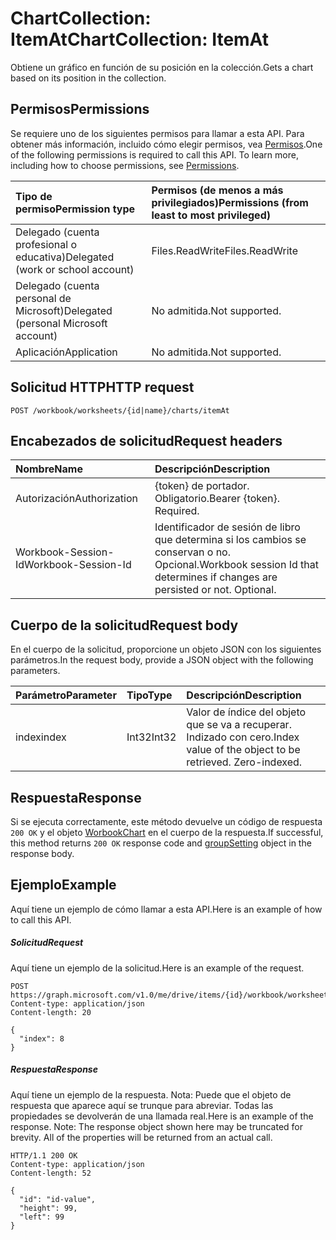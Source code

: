 # <a name="chartcollection-itemat"></a><span data-ttu-id="af642-101">ChartCollection: ItemAt</span><span class="sxs-lookup"><span data-stu-id="af642-101">ChartCollection: ItemAt</span></span>

<span data-ttu-id="af642-102">Obtiene un gráfico en función de su posición en la colección.</span><span class="sxs-lookup"><span data-stu-id="af642-102">Gets a chart based on its position in the collection.</span></span>
## <a name="permissions"></a><span data-ttu-id="af642-103">Permisos</span><span class="sxs-lookup"><span data-stu-id="af642-103">Permissions</span></span>
<span data-ttu-id="af642-p101">Se requiere uno de los siguientes permisos para llamar a esta API. Para obtener más información, incluido cómo elegir permisos, vea [Permisos](../../../concepts/permissions_reference.md).</span><span class="sxs-lookup"><span data-stu-id="af642-p101">One of the following permissions is required to call this API. To learn more, including how to choose permissions, see [Permissions](../../../concepts/permissions_reference.md).</span></span>

|<span data-ttu-id="af642-106">Tipo de permiso</span><span class="sxs-lookup"><span data-stu-id="af642-106">Permission type</span></span>      | <span data-ttu-id="af642-107">Permisos (de menos a más privilegiados)</span><span class="sxs-lookup"><span data-stu-id="af642-107">Permissions (from least to most privileged)</span></span>              |
|:--------------------|:---------------------------------------------------------|
|<span data-ttu-id="af642-108">Delegado (cuenta profesional o educativa)</span><span class="sxs-lookup"><span data-stu-id="af642-108">Delegated (work or school account)</span></span> | <span data-ttu-id="af642-109">Files.ReadWrite</span><span class="sxs-lookup"><span data-stu-id="af642-109">Files.ReadWrite</span></span>    |
|<span data-ttu-id="af642-110">Delegado (cuenta personal de Microsoft)</span><span class="sxs-lookup"><span data-stu-id="af642-110">Delegated (personal Microsoft account)</span></span> | <span data-ttu-id="af642-111">No admitida.</span><span class="sxs-lookup"><span data-stu-id="af642-111">Not supported.</span></span>    |
|<span data-ttu-id="af642-112">Aplicación</span><span class="sxs-lookup"><span data-stu-id="af642-112">Application</span></span> | <span data-ttu-id="af642-113">No admitida.</span><span class="sxs-lookup"><span data-stu-id="af642-113">Not supported.</span></span> |

## <a name="http-request"></a><span data-ttu-id="af642-114">Solicitud HTTP</span><span class="sxs-lookup"><span data-stu-id="af642-114">HTTP request</span></span>
<!-- { "blockType": "ignored" } -->
```http
POST /workbook/worksheets/{id|name}/charts/itemAt

```
## <a name="request-headers"></a><span data-ttu-id="af642-115">Encabezados de solicitud</span><span class="sxs-lookup"><span data-stu-id="af642-115">Request headers</span></span>
| <span data-ttu-id="af642-116">Nombre</span><span class="sxs-lookup"><span data-stu-id="af642-116">Name</span></span>       | <span data-ttu-id="af642-117">Descripción</span><span class="sxs-lookup"><span data-stu-id="af642-117">Description</span></span>|
|:---------------|:----------|
| <span data-ttu-id="af642-118">Autorización</span><span class="sxs-lookup"><span data-stu-id="af642-118">Authorization</span></span>  | <span data-ttu-id="af642-p102">{token} de portador. Obligatorio.</span><span class="sxs-lookup"><span data-stu-id="af642-p102">Bearer {token}. Required.</span></span> |
| <span data-ttu-id="af642-121">Workbook-Session-Id</span><span class="sxs-lookup"><span data-stu-id="af642-121">Workbook-Session-Id</span></span>  | <span data-ttu-id="af642-p103">Identificador de sesión de libro que determina si los cambios se conservan o no. Opcional.</span><span class="sxs-lookup"><span data-stu-id="af642-p103">Workbook session Id that determines if changes are persisted or not. Optional.</span></span>|

## <a name="request-body"></a><span data-ttu-id="af642-124">Cuerpo de la solicitud</span><span class="sxs-lookup"><span data-stu-id="af642-124">Request body</span></span>
<span data-ttu-id="af642-125">En el cuerpo de la solicitud, proporcione un objeto JSON con los siguientes parámetros.</span><span class="sxs-lookup"><span data-stu-id="af642-125">In the request body, provide a JSON object with the following parameters.</span></span>

| <span data-ttu-id="af642-126">Parámetro</span><span class="sxs-lookup"><span data-stu-id="af642-126">Parameter</span></span>    | <span data-ttu-id="af642-127">Tipo</span><span class="sxs-lookup"><span data-stu-id="af642-127">Type</span></span>   |<span data-ttu-id="af642-128">Descripción</span><span class="sxs-lookup"><span data-stu-id="af642-128">Description</span></span>|
|:---------------|:--------|:----------|
|<span data-ttu-id="af642-129">index</span><span class="sxs-lookup"><span data-stu-id="af642-129">index</span></span>|<span data-ttu-id="af642-130">Int32</span><span class="sxs-lookup"><span data-stu-id="af642-130">Int32</span></span>|<span data-ttu-id="af642-p104">Valor de índice del objeto que se va a recuperar. Indizado con cero.</span><span class="sxs-lookup"><span data-stu-id="af642-p104">Index value of the object to be retrieved. Zero-indexed.</span></span>|

## <a name="response"></a><span data-ttu-id="af642-133">Respuesta</span><span class="sxs-lookup"><span data-stu-id="af642-133">Response</span></span>

<span data-ttu-id="af642-134">Si se ejecuta correctamente, este método devuelve un código de respuesta `200 OK` y el objeto [WorbookChart](../resources/chart.md) en el cuerpo de la respuesta.</span><span class="sxs-lookup"><span data-stu-id="af642-134">If successful, this method returns `200 OK` response code and [groupSetting](../resources/chart.md) object in the response body.</span></span>

## <a name="example"></a><span data-ttu-id="af642-135">Ejemplo</span><span class="sxs-lookup"><span data-stu-id="af642-135">Example</span></span>
<span data-ttu-id="af642-136">Aquí tiene un ejemplo de cómo llamar a esta API.</span><span class="sxs-lookup"><span data-stu-id="af642-136">Here is an example of how to call this API.</span></span>
##### <a name="request"></a><span data-ttu-id="af642-137">Solicitud</span><span class="sxs-lookup"><span data-stu-id="af642-137">Request</span></span>
<span data-ttu-id="af642-138">Aquí tiene un ejemplo de la solicitud.</span><span class="sxs-lookup"><span data-stu-id="af642-138">Here is an example of the request.</span></span>
<!--{
  "blockType": "request",
  "isComposable": true,
  "name": "chartcollection_itemat",
  "idempotent": true,
  "@type": "requestBodyResourceFor.chartcollection_itemat"
}-->
```http
POST https://graph.microsoft.com/v1.0/me/drive/items/{id}/workbook/worksheets/{id|name}/charts/itemAt
Content-type: application/json
Content-length: 20

{
  "index": 8
}
```

##### <a name="response"></a><span data-ttu-id="af642-139">Respuesta</span><span class="sxs-lookup"><span data-stu-id="af642-139">Response</span></span>
<span data-ttu-id="af642-p105">Aquí tiene un ejemplo de la respuesta. Nota: Puede que el objeto de respuesta que aparece aquí se trunque para abreviar. Todas las propiedades se devolverán de una llamada real.</span><span class="sxs-lookup"><span data-stu-id="af642-p105">Here is an example of the response. Note: The response object shown here may be truncated for brevity. All of the properties will be returned from an actual call.</span></span>
<!-- {
  "blockType": "response",
  "truncated": true,
  "@odata.type": "microsoft.graph.workbookChart"
} -->
```http
HTTP/1.1 200 OK
Content-type: application/json
Content-length: 52

{
  "id": "id-value",
  "height": 99,
  "left": 99
}
```

<!-- uuid: 8fcb5dbc-d5aa-4681-8e31-b001d5168d79
2015-10-25 14:57:30 UTC -->
<!-- {
  "type": "#page.annotation",
  "description": "ChartCollection: ItemAt",
  "keywords": "",
  "section": "documentation",
  "tocPath": ""
}-->